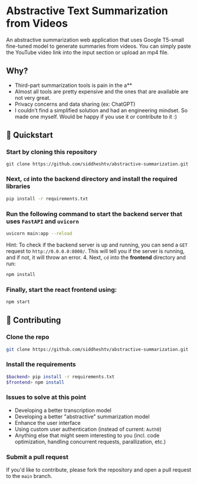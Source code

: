 # Abstractive Text Summarization from Videos

An abstractive summarization web application that uses Google T5-small fine-tuned model to generate summaries from videos. You can simply paste the YouTube video link into the input section or upload an mp4 file.

## Why?

- Third-part summarization tools is pain in the a\*\*
- Almost all tools are pretty expensive and the ones that are available are not very great.
- Privacy concerns and data sharing (ex: ChatGPT)
- I couldn't find a simplified solution and had an engineering mindset. So made one myself. Would be happy if you use it or contribute to it :)

## 🚀 Quickstart

### Start by cloning this repository

```git
git clone https://github.com/siddheshtv/abstractive-summarization.git
```

### Next, `cd` into the <strong>backend</strong> directory and install the required libraries

```bash
pip install -r requirements.txt
```

### Run the following command to start the backend server that uses `FastAPI` and `uvicorn`

```bash
uvicorn main:app --reload
```

Hint: To check if the backend server is up and running, you can send a `GET` request to `http://0.0.0.0:8000/`. This will tell you if the server is running, and if not, it will throw an error. 4. Next, `cd` into the <strong>frontend</strong> directory and run:

```bash
npm install
```

### Finally, start the react frontend using:

```bash
npm start
```

## 🤝 Contributing

### Clone the repo

```bash
git clone https://github.com/siddheshtv/abstractive-summarization.git
```

### Install the requirements

```bash
$backend> pip install -r requirements.txt
$frontend> npm install
```

### Issues to solve at this point

- Developing a better transcription model
- Developing a better "abstractive" summarization model
- Enhance the user interface
- Using custom user authentication (instead of current: `Auth0`)
- Anything else that might seem interesting to you (incl. code optimization, handling concurrent requests, parallization, etc.)

### Submit a pull request

If you'd like to contribute, please fork the repository and open a pull request to the `main` branch.
